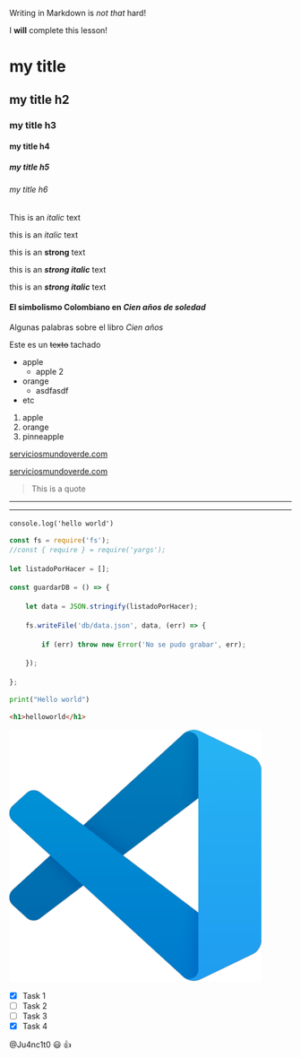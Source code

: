 
Writing in Markdown is _not that_ hard!

I **will** complete this lesson!

<!-- HEADINGS -->

# my title

## my title h2

### my title h3

#### my title h4

##### my title h5

###### my title h6

<!-- italic -->

This is an _italic_ text

this is an *italic* text

<!-- strong -->

this is an **strong** text

this is an ***strong italic*** text

<!-- italica y strong -->

this is an **_strong italic_** text

#### El simbolismo Colombiano en _Cien años de soledad_
Algunas palabras sobre el libro _Cien años_

<!-- strikethrough -->

Este es un ~~texto~~ tachado

<!-- UL -->

* apple
    * apple 2
* orange
    * asdfasdf
* etc

1. apple
2. orange
3. pinneapple

[serviciosmundoverde.com](http://www.serviciosmundoverde.com/)

[serviciosmundoverde.com](http://www.serviciosmundoverde.com/ "LO QUE DESEEN ESCRIBIR carajitos")

>This is a quote

---
___

` console.log('hello world') `

``` javascript
const fs = require('fs');
//const { require } = require('yargs');

let listadoPorHacer = [];

const guardarDB = () => {

    let data = JSON.stringify(listadoPorHacer);

    fs.writeFile('db/data.json', data, (err) => {

        if (err) throw new Error('No se pudo grabar', err);

    });

};

```

``` python
print("Hello world")
```

``` html
<h1>helloworld</h1>
```
![Visual studio code logo](vscode-450x450.png "vsc LOGO")


<!-- GITHUB MARKDOWN -->
* [x] Task 1
* [ ] Task 2
* [ ] Task 3
* [x] Task 4

@Ju4nc1t0 :smiley: :+1:






